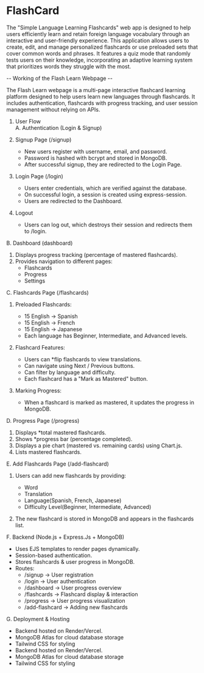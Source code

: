 # FlashCard
The "Simple Language Learning Flashcards"  web app is designed to help users efficiently learn and retain foreign language vocabulary through an interactive and user-friendly experience. 
This application allows users to create, edit, and manage personalized flashcards or use preloaded sets that cover common words and phrases. 
It features a quiz mode that randomly tests users on their knowledge, incorporating an adaptive learning system that prioritizes words they struggle with the most.

-- Working of the Flash Learn Webpage --

The Flash Learn webpage is a multi-page interactive flashcard learning platform designed to help users learn new languages through flashcards. 
It includes authentication, flashcards with progress tracking, and user session management without relying on APIs.  

1. User Flow  
A. Authentication (Login & Signup)
1. Signup Page (/signup) 
   - New users register with username, email, and password.  
   - Password is hashed with bcrypt and stored in MongoDB.  
   - After successful signup, they are redirected to the Login Page.  

2. Login Page (/login) 
   - Users enter credentials, which are verified against the database.  
   - On successful login, a session is created using express-session.  
   - Users are redirected to the Dashboard.  

3. Logout  
   - Users can log out, which destroys their session and redirects them to /login.  

B. Dashboard (dashboard)
1. Displays progress tracking (percentage of mastered flashcards).  
2. Provides navigation to different pages:  
   - Flashcards
   - Progress
   - Settings  

C. Flashcards Page (/flashcards)
1. Preloaded Flashcards:
   - 15 English → Spanish 
   - 15 English → French  
   - 15 English → Japanese  
   - Each language has Beginner, Intermediate, and Advanced levels.  

2. Flashcard Features:
   - Users can *flip flashcards to view translations.  
   - Can navigate using Next / Previous buttons.  
   - Can filter by language and difficulty.  
   - Each flashcard has a "Mark as Mastered" button.  

3. Marking Progress: 
   - When a flashcard is marked as mastered, it updates the progress in MongoDB.  

D. Progress Page (/progress)
1. Displays *total mastered flashcards.  
2. Shows *progress bar (percentage completed).  
3. Displays a pie chart (mastered vs. remaining cards) using Chart.js.  
4. Lists mastered flashcards.  

E. Add Flashcards Page (/add-flashcard)
1. Users can add new flashcards by providing:  
   - Word  
   - Translation 
   - Language(Spanish, French, Japanese)  
   - Difficulty Level(Beginner, Intermediate, Advanced)  

2. The new flashcard is stored in MongoDB and appears in the flashcards list.  

F. Backend (Node.js + Express.Js + MongoDB)
- Uses EJS templates to render pages dynamically.  
- Session-based authentication.  
- Stores flashcards & user progress in MongoDB.  
- Routes:  
  - /signup → User registration  
  - /login → User authentication  
  - /dashboard → User progress overview  
  - /flashcards → Flashcard display & interaction  
  - /progress → User progress visualization  
  - /add-flashcard → Adding new flashcards  

G. Deployment & Hosting
- Backend hosted on Render/Vercel.  
- MongoDB Atlas for cloud database storage  
- Tailwind CSS for styling 
- Backend hosted on Render/Vercel.  
- MongoDB Atlas for cloud database storage  
- Tailwind CSS for styling  



